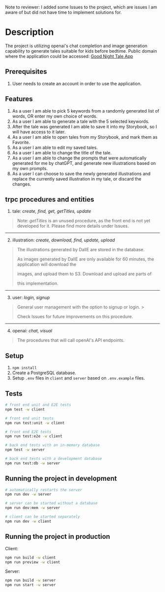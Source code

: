 Note to reviewer: I added some Issues to the project, which are issues I am aware of but did not have time to implement solutions for.

# Description

The project is utilizing openai's chat completion and image generation capability to generate tales suitable for kids before bedtime.
Public domain where the application could be accessed: [Good Night Tale App](https://goodnight-tale.gj5v4gtm6oof6.eu-central-1.cs.amazonlightsail.com/)

## Prerequisites

1. User needs to create an account in order to use the application.

## Features

1. As a user I am able to pick 5 keywords from a randomly generated list of words, OR enter my own choice of words.
2. As a user I am able to generate a tale with the 5 selected keywords.
3. After the tale was generated I am able to save it into my Storybook, so I will have access to it later.
4. As a user I am able to open tales from my Storybook, and mark them as Favorite.
5. As a user I am able to edit my saved tales.
6. As a user I am able to change the title of the tale.
7. As a user I am able to change the prompts that were automatically generated for me by chatGPT, and generate new illustrations based on my own prompts.
8. As a user I can choose to save the newly generated illustrations and replace the currently saved illustration in my tale, or discard the changes.

## trpc procedures and entities

1. tale: _create, find, get, getTitles, update_

> Note: _getTitles_ is an unused procedure, as the front end is not yet developed for it. Please find more details under Issues.

---

2. illustration: _create, download, find, update, upload_

> The illustrations generated by DallE are stored in the database.
>
> As images generated by DallE are only available for 60 minutes, the application will download the
>
> images, and upload them to S3. Download and upload are parts of
>
> this implementation.

---

3. user: _login, signup_

> General user management with the option to signup or login. >
>
> Check Issues for future improvements on this procedure.

---

4. openai: _chat, visual_

> The procedures that will call openAI's API endpoints.

## Setup

1. `npm install`
2. Create a PostgreSQL database.
3. Setup `.env` files in `client` and `server` based on `.env.example` files.

## Tests

```bash
# front end unit and E2E tests
npm test -w client

# front end unit tests
npm run test:unit -w client

# front end E2E tests
npm run test:e2e -w client

# back end tests with an in-memory database
npm test -w server

# back end tests with a development database
npm run test:db -w server
```

## Running the project in development

```bash
# automatically restarts the server
npm run dev -w server

# server can be started without a database
npm run dev:mem -w server

# client can be started separately
npm run dev -w client
```

## Running the project in production

Client:

```bash
npm run build -w client
npm run preview -w client
```

Server:

```bash
npm run build -w server
npm run start -w server
```
